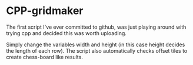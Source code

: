 # CPP-gridmaker
The first script I've ever committed to github, was just playing around with trying cpp and decided this was worth uploading.

Simply change the variables width and height (in this case height decides the length of each row).
The script also automatically checks offset tiles to create chess-board like results.
